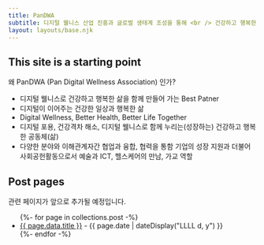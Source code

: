 ```yaml
---
title: PanDWA
subtitle: 디지털 웰니스 산업 진흥과 글로벌 생태계 조성을 통해 <br /> 건강하고 행복한 삶을 함께 만들어 갑니다.
layout: layouts/base.njk
---
```

## This site is a starting point

왜 PanDWA (Pan Digital Wellness Association) 인가? 

- 디지털 웰니스로 건강하고 행복한 삶을 함께 만들어 가는 Best Patner
- 디지털이 이어주는 건강한 일상과 행복한 삶
- Digital Wellness, Better Health, Better Life Together
- 디지털 포용, 건강격차 해소, 디지털 웰니스로 함께 누리는(성장하는) 건강하고 행복한 공동체(삶)
- 다양한 분야와 이해관계자간 협업과 융합, 협력을 통함 기업의 성장 지원과 더불어 사회공헌활동으로서 예술과 ICT, 헬스케어의 만남, 가교 역할


## Post pages

관련 페이지가 앞으로 추가될 예정입니다.

<ul class="listing">
{%- for page in collections.post -%}
  <li>
    <a href="{{ page.url }}">{{ page.data.title }}</a> -
    <time datetime="{{ page.date }}">{{ page.date | dateDisplay("LLLL d, y") }}</time>
  </li>
{%- endfor -%}
</ul>




